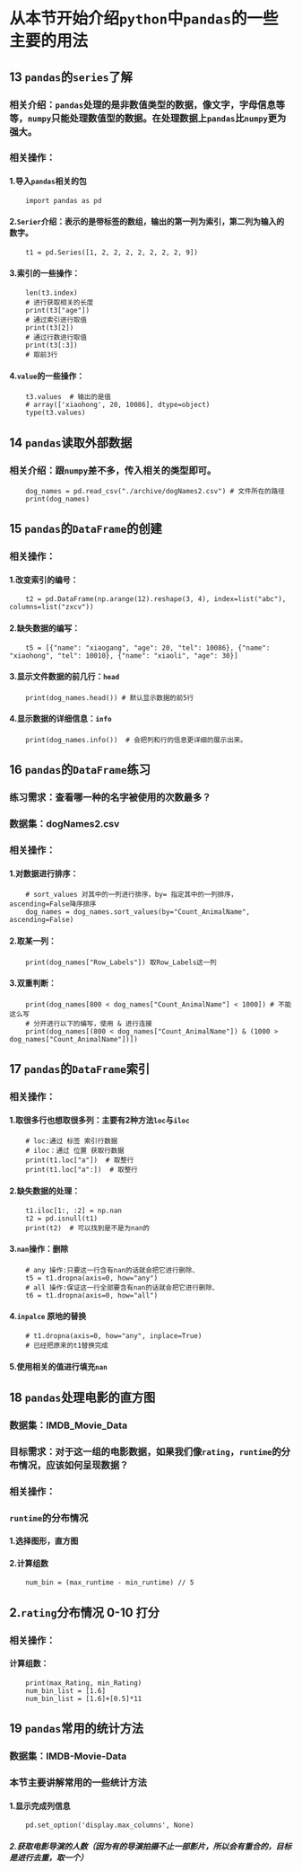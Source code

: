 # 从本节开始介绍`python`中`pandas`的一些主要的用法
## 13 `pandas`的`series`了解
### 相关介绍：`pandas`处理的是非数值类型的数据，像文字，字母信息等等，`numpy`只能处理数值型的数据。在处理数据上`pandas`比`numpy`更为强大。
### 相关操作：
#### 1.导入`pandas`相关的包
        import pandas as pd
#### 2.`Serier`介绍：表示的是带标签的数组，输出的第一列为索引，第二列为输入的数字。
        t1 = pd.Series([1, 2, 2, 2, 2, 2, 2, 2, 9])
#### 3.索引的一些操作：
        len(t3.index)
        # 进行获取相关的长度
        print(t3["age"])
        # 通过索引进行取值
        print(t3[2])
        # 通过行数进行取值
        print(t3[:3])
        # 取前3行
#### 4.`value`的一些操作：
        t3.values  # 输出的是值
        # array(['xiaohong', 20, 10086], dtype=object)
        type(t3.values)
## 14 `pandas`读取外部数据
### 相关介绍：跟`numpy`差不多，传入相关的类型即可。
        dog_names = pd.read_csv("./archive/dogNames2.csv") # 文件所在的路径
        print(dog_names)
## 15 `pandas`的`DataFrame`的创建
### 相关操作：
#### 1.改变索引的编号：
        t2 = pd.DataFrame(np.arange(12).reshape(3, 4), index=list("abc"), columns=list("zxcv"))
#### 2.缺失数据的编写：
        t5 = [{"name": "xiaogang", "age": 20, "tel": 10086}, {"name": "xiaohong", "tel": 10010}, {"name": "xiaoli", "age": 30}]
#### 3.显示文件数据的前几行：`head`
        print(dog_names.head()) # 默认显示数据的前5行
#### 4.显示数据的详细信息：`info`
        print(dog_names.info())  # 会把列和行的信息更详细的展示出来。
## 16 `pandas`的`DataFrame`练习
### 练习需求：查看哪一种的名字被使用的次数最多？
### 数据集：dogNames2.csv
### 相关操作：
#### 1.对数据进行排序：
        # sort_values 对其中的一列进行排序，by= 指定其中的一列排序，ascending=False降序排序
        dog_names = dog_names.sort_values(by="Count_AnimalName", ascending=False)
#### 2.取某一列：
        print(dog_names["Row_Labels"]) 取Row_Labels这一列
#### 3.双重判断：
        print(dog_names[800 < dog_names["Count_AnimalName"] < 1000]) # 不能这么写
        # 分开进行以下的编写，使用 & 进行连接
        print(dog_names[(800 < dog_names["Count_AnimalName"]) & (1000 > dog_names["Count_AnimalName"])])
## 17 `pandas`的`DataFrame`索引
### 相关操作：
#### 1.取很多行也想取很多列：主要有2种方法`loc`与`iloc`
        # loc:通过 标签 索引行数据
        # iloc：通过 位置 获取行数据
        print(t1.loc["a"])  # 取整行
        print(t1.loc["a":])  # 取整行
#### 2.缺失数据的处理：
        t1.iloc[1:, :2] = np.nan
        t2 = pd.isnull(t1)
        print(t2)  # 可以找到是不是为nan的
#### 3.`nan`操作：删除
        # any 操作:只要这一行含有nan的话就会把它进行删除、
        t5 = t1.dropna(axis=0, how="any")
        # all 操作:保证这一行全部要含有nan的话就会把它进行删除、
        t6 = t1.dropna(axis=0, how="all")
#### 4.`inpalce` 原地的替换
        # t1.dropna(axis=0, how="any", inplace=True)
        # 已经把原来的t1替换完成
#### 5.使用相关的值进行填充`nan`
## 18 `pandas`处理电影的直方图
### 数据集：IMDB_Movie_Data
### 目标需求：对于这一组的电影数据，如果我们像`rating`，`runtime`的分布情况，应该如何呈现数据？
### 相关操作：
### `runtime`的分布情况
#### 1.选择图形，直方图
#### 2.计算组数
        num_bin = (max_runtime - min_runtime) // 5
## 2.`rating`分布情况 0-10 打分
### 相关操作：
#### 计算组数：
        print(max_Rating, min_Rating)
        num_bin_list = [1.6]
        num_bin_list = [1.6]+[0.5]*11
## 19 `pandas`常用的统计方法
### 数据集：IMDB-Movie-Data
### 本节主要讲解常用的一些统计方法
#### 1.显示完成列信息
        pd.set_option('display.max_columns', None)
##### 2.获取电影导演的人数（因为有的导演拍摄不止一部影片，所以会有重合的，目标是进行去重，取一个）
